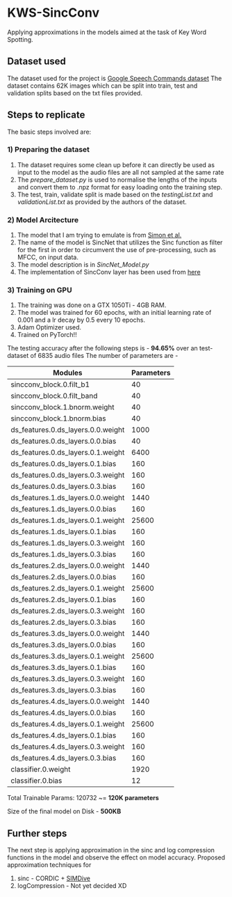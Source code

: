 # KWS-SincConv #
Applying approximations in the models aimed at the task of Key Word Spotting.

## Dataset used ##
The dataset used for the project is [Google Speech Commands dataset](https://ai.googleblog.com/2017/08/launching-speech-commands-dataset.html)
The dataset contains 62K images which can be split into train, test and validation splits based on the txt files provided.

## Steps to replicate ##
The basic steps involved are:

### 1) Preparing the dataset ###
1) The dataset requires some clean up before it can directly be used as input to the model as the audio files are all not sampled at the same rate
2) The _prepare_dataset.py_ is used to normalise the lengths of the inputs and convert them to .npz format for easy loading onto the training step.
3) The test, train, validate split is made based on the _testingList.txt_ and _validationList.txt_ as provided by the authors of the dataset.

### 2) Model Arcitecture ###
1) The model that I am trying to emulate is from [Simon et al.](https://arxiv.org/pdf/1911.02086.pdf)
2) The name of the model is SincNet that utilizes the Sinc function as filter for the first in order to circumvent the use of pre-processing, such as MFCC, on input data.
3) The model description is in _SincNet\_Model.py_
4) The implementation of SincConv layer has been used from [here](https://github.com/mravanelli/SincNet)

### 3) Training on GPU ###
1) The training was done on a GTX 1050Ti - 4GB RAM. 
2) The model was trained for 60 epochs, with an initial learning rate of 0.001 and a lr decay by 0.5 every 10 epochs.
3) Adam Optimizer used.
4) Trained on PyTorch!!

The testing accuracy after the following steps is - __94.65%__ over an test-dataset of 6835 audio files
The number of parameters are - 

|              Modules               | Parameters |
| --- | --- |
|      sincconv\_block.0.filt_b1      |     40     |
|     sincconv\_block.0.filt_band     |     40     |
|   sincconv_block.1.bnorm.weight    |     40     |
|    sincconv_block.1.bnorm.bias     |     40     |
| ds\_features.0.ds_layers.0.0.weight |    1000    |
|  ds\_features.0.ds_layers.0.0.bias  |     40     |
| ds\_features.0.ds_layers.0.1.weight |    6400    |
|  ds\_features.0.ds_layers.0.1.bias  |    160     |
| ds\_features.0.ds_layers.0.3.weight |    160     |
|  ds\_features.0.ds_layers.0.3.bias  |    160     |
| ds\_features.1.ds_layers.0.0.weight |    1440    |
|  ds\_features.1.ds_layers.0.0.bias  |    160     |
| ds\_features.1.ds_layers.0.1.weight |   25600    |
|  ds\_features.1.ds_layers.0.1.bias  |    160     |
| ds\_features.1.ds_layers.0.3.weight |    160     |
|  ds\_features.1.ds_layers.0.3.bias  |    160     |
| ds\_features.2.ds_layers.0.0.weight |    1440    |
|  ds\_features.2.ds_layers.0.0.bias  |    160     |
| ds\_features.2.ds_layers.0.1.weight |   25600    |
|  ds\_features.2.ds_layers.0.1.bias  |    160     |
| ds\_features.2.ds_layers.0.3.weight |    160     |
|  ds\_features.2.ds_layers.0.3.bias  |    160     |
| ds\_features.3.ds_layers.0.0.weight |    1440    |
|  ds\_features.3.ds_layers.0.0.bias  |    160     |
| ds\_features.3.ds_layers.0.1.weight |   25600    |
|  ds\_features.3.ds_layers.0.1.bias  |    160     |
| ds\_features.3.ds_layers.0.3.weight |    160     |
|  ds\_features.3.ds_layers.0.3.bias  |    160     |
| ds\_features.4.ds_layers.0.0.weight |    1440    |
|  ds\_features.4.ds_layers.0.0.bias  |    160     |
| ds\_features.4.ds_layers.0.1.weight |   25600    |
|  ds\_features.4.ds_layers.0.1.bias  |    160     |
| ds\_features.4.ds_layers.0.3.weight |    160     |
|  ds\_features.4.ds_layers.0.3.bias  |    160     |
|        classifier.0.weight         |    1920    |
|         classifier.0.bias          |     12     |



Total Trainable Params: 120732 ~= __120K parameters__

Size of the final model on Disk - __500KB__

## Further steps ##
The next step is applying approximation in the sinc and log compression functions in the model and observe the effect on model accuracy.
Proposed approximation techniques for 
1) sinc - CORDIC + [SIMDive](https://arxiv.org/abs/2011.01148) 
2) logCompression - Not yet decided XD
